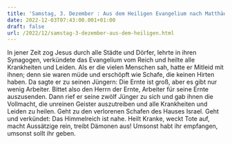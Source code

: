 ```yaml
---
title: 'Samstag, 3. Dezember : Aus dem Heiligen Evangelium nach Matthäus - Mt 9,35-38.10,1.6-8.'
date: 2022-12-03T07:43:00.001+01:00
draft: false
url: /2022/12/samstag-3-dezember-aus-dem-heiligen.html
---
```


In jener Zeit zog Jesus durch alle Städte und Dörfer, lehrte in ihren Synagogen, verkündete das Evangelium vom Reich und heilte alle Krankheiten und Leiden. Als er die vielen Menschen sah, hatte er Mitleid mit ihnen; denn sie waren müde und erschöpft wie Schafe, die keinen Hirten haben. Da sagte er zu seinen Jüngern: Die Ernte ist groß, aber es gibt nur wenig Arbeiter. Bittet also den Herrn der Ernte, Arbeiter für seine Ernte auszusenden. Dann rief er seine zwölf Jünger zu sich und gab ihnen die Vollmacht, die unreinen Geister auszutreiben und alle Krankheiten und Leiden zu heilen. Geht zu den verlorenen Schafen des Hauses Israel. Geht und verkündet: Das Himmelreich ist nahe. Heilt Kranke, weckt Tote auf, macht Aussätzige rein, treibt Dämonen aus! Umsonst habt ihr empfangen, umsonst sollt ihr geben.